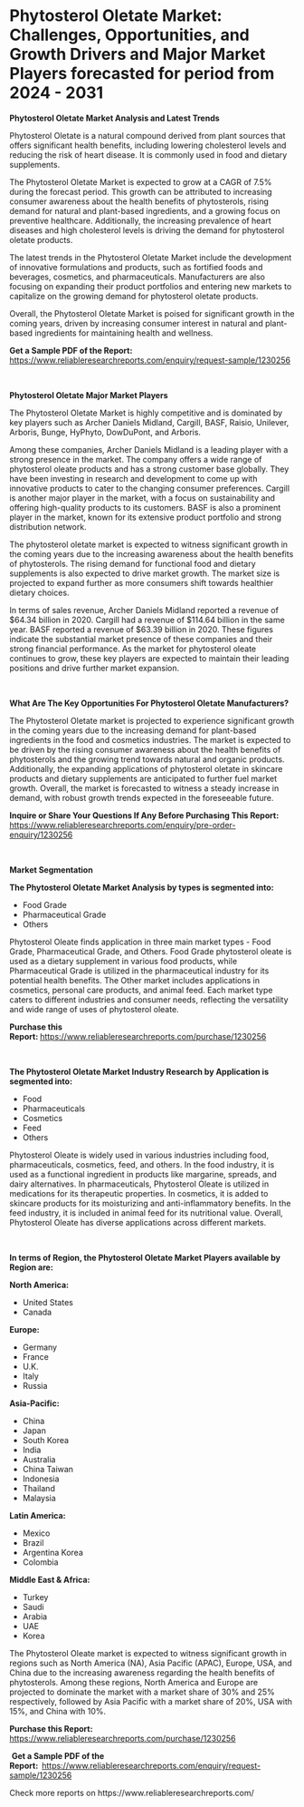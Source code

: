 <p><h1>Phytosterol Oletate Market: Challenges, Opportunities, and Growth Drivers and Major Market Players forecasted for period from 2024 - 2031</h1></p><p><strong>Phytosterol Oletate Market Analysis and Latest Trends</strong></p>
<p><p>Phytosterol Oletate is a natural compound derived from plant sources that offers significant health benefits, including lowering cholesterol levels and reducing the risk of heart disease. It is commonly used in food and dietary supplements.</p><p>The Phytosterol Oletate Market is expected to grow at a CAGR of 7.5% during the forecast period. This growth can be attributed to increasing consumer awareness about the health benefits of phytosterols, rising demand for natural and plant-based ingredients, and a growing focus on preventive healthcare. Additionally, the increasing prevalence of heart diseases and high cholesterol levels is driving the demand for phytosterol oletate products.</p><p>The latest trends in the Phytosterol Oletate Market include the development of innovative formulations and products, such as fortified foods and beverages, cosmetics, and pharmaceuticals. Manufacturers are also focusing on expanding their product portfolios and entering new markets to capitalize on the growing demand for phytosterol oletate products.</p><p>Overall, the Phytosterol Oletate Market is poised for significant growth in the coming years, driven by increasing consumer interest in natural and plant-based ingredients for maintaining health and wellness.</p></p>
<p><strong>Get a Sample PDF of the Report:&nbsp;</strong> <a href="https://www.reliableresearchreports.com/enquiry/request-sample/1230256">https://www.reliableresearchreports.com/enquiry/request-sample/1230256</a></p>
<p>&nbsp;</p>
<p><strong>Phytosterol Oletate Major Market Players</strong></p>
<p><p>The Phytosterol Oletate Market is highly competitive and is dominated by key players such as Archer Daniels Midland, Cargill, BASF, Raisio, Unilever, Arboris, Bunge, HyPhyto, DowDuPont, and Arboris.</p><p>Among these companies, Archer Daniels Midland is a leading player with a strong presence in the market. The company offers a wide range of phytosterol oleate products and has a strong customer base globally. They have been investing in research and development to come up with innovative products to cater to the changing consumer preferences. Cargill is another major player in the market, with a focus on sustainability and offering high-quality products to its customers. BASF is also a prominent player in the market, known for its extensive product portfolio and strong distribution network.</p><p>The phytosterol oletate market is expected to witness significant growth in the coming years due to the increasing awareness about the health benefits of phytosterols. The rising demand for functional food and dietary supplements is also expected to drive market growth. The market size is projected to expand further as more consumers shift towards healthier dietary choices.</p><p>In terms of sales revenue, Archer Daniels Midland reported a revenue of $64.34 billion in 2020. Cargill had a revenue of $114.64 billion in the same year. BASF reported a revenue of $63.39 billion in 2020. These figures indicate the substantial market presence of these companies and their strong financial performance. As the market for phytosterol oleate continues to grow, these key players are expected to maintain their leading positions and drive further market expansion.</p></p>
<p>&nbsp;</p>
<p><strong>What Are The Key Opportunities For Phytosterol Oletate Manufacturers?</strong></p>
<p><p>The Phytosterol Oletate market is projected to experience significant growth in the coming years due to the increasing demand for plant-based ingredients in the food and cosmetics industries. The market is expected to be driven by the rising consumer awareness about the health benefits of phytosterols and the growing trend towards natural and organic products. Additionally, the expanding applications of phytosterol oletate in skincare products and dietary supplements are anticipated to further fuel market growth. Overall, the market is forecasted to witness a steady increase in demand, with robust growth trends expected in the foreseeable future.</p></p>
<p><strong>Inquire or Share Your Questions If Any Before Purchasing This Report:</strong> <a href="https://www.reliableresearchreports.com/enquiry/pre-order-enquiry/1230256">https://www.reliableresearchreports.com/enquiry/pre-order-enquiry/1230256</a></p>
<p>&nbsp;</p>
<p><strong>Market Segmentation</strong></p>
<p><strong>The Phytosterol Oletate Market Analysis by types is segmented into:</strong></p>
<p><ul><li>Food Grade</li><li>Pharmaceutical Grade</li><li>Others</li></ul></p>
<p><p>Phytosterol Oleate finds application in three main market types - Food Grade, Pharmaceutical Grade, and Others. Food Grade phytosterol oleate is used as a dietary supplement in various food products, while Pharmaceutical Grade is utilized in the pharmaceutical industry for its potential health benefits. The Other market includes applications in cosmetics, personal care products, and animal feed. Each market type caters to different industries and consumer needs, reflecting the versatility and wide range of uses of phytosterol oleate.</p></p>
<p><strong>Purchase this Report:&nbsp;</strong><a href="https://www.reliableresearchreports.com/purchase/1230256">https://www.reliableresearchreports.com/purchase/1230256</a></p>
<p>&nbsp;</p>
<p><strong>The Phytosterol Oletate Market Industry Research by Application is segmented into:</strong></p>
<p><ul><li>Food</li><li>Pharmaceuticals</li><li>Cosmetics</li><li>Feed</li><li>Others</li></ul></p>
<p><p>Phytosterol Oleate is widely used in various industries including food, pharmaceuticals, cosmetics, feed, and others. In the food industry, it is used as a functional ingredient in products like margarine, spreads, and dairy alternatives. In pharmaceuticals, Phytosterol Oleate is utilized in medications for its therapeutic properties. In cosmetics, it is added to skincare products for its moisturizing and anti-inflammatory benefits. In the feed industry, it is included in animal feed for its nutritional value. Overall, Phytosterol Oleate has diverse applications across different markets.</p></p>
<p>&nbsp;</p>
<p><strong>In terms of Region, the Phytosterol Oletate Market Players available by Region are:</strong></p>
<p>
    <p> <strong> North America: </strong>
        <ul>
            <li>United States</li>
            <li>Canada</li>
        </ul>
        </p> 
    <p> <strong> Europe: </strong>
        <ul>
            <li>Germany</li>
            <li>France</li>
            <li>U.K.</li>
            <li>Italy</li>
            <li>Russia</li>
        </ul>
        </p> 
    <p> <strong> Asia-Pacific: </strong>
        <ul>
            <li>China</li>
            <li>Japan</li>
            <li>South Korea</li>
            <li>India</li>
            <li>Australia</li>
            <li>China Taiwan</li>
            <li>Indonesia</li>
            <li>Thailand</li>
            <li>Malaysia</li>
        </ul>
        </p> 
    <p> <strong> Latin America: </strong>
        <ul>
            <li>Mexico</li>
            <li>Brazil</li>
            <li>Argentina Korea</li>
            <li>Colombia</li>
        </ul>
        </p> 
    <p> <strong> Middle East & Africa: </strong>
        <ul>
            <li>Turkey</li>
            <li>Saudi</li>
            <li>Arabia</li>
            <li>UAE</li>
            <li>Korea</li>
        </ul>
    </p>
    </p>
<p><p>The Phytosterol Oleate market is expected to witness significant growth in regions such as North America (NA), Asia Pacific (APAC), Europe, USA, and China due to the increasing awareness regarding the health benefits of phytosterols. Among these regions, North America and Europe are projected to dominate the market with a market share of 30% and 25% respectively, followed by Asia Pacific with a market share of 20%, USA with 15%, and China with 10%.</p></p>
<p><strong>Purchase this Report: </strong><a href="https://www.reliableresearchreports.com/purchase/1230256">https://www.reliableresearchreports.com/purchase/1230256</a></p>
<p>&nbsp;<strong>Get a Sample PDF of the Report:&nbsp;&nbsp;</strong><a href="https://www.reliableresearchreports.com/enquiry/request-sample/1230256">https://www.reliableresearchreports.com/enquiry/request-sample/1230256</a></p>
<p><strong></strong></p>
<p>Check more reports on https://www.reliableresearchreports.com/</p>